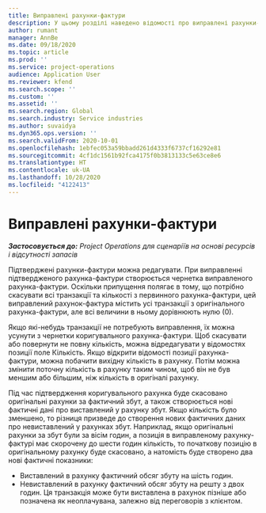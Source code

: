 ```yaml
---
title: Виправлені рахунки-фактури
description: У цьому розділі наведено відомості про виправлені рахунки-фактури.
author: rumant
manager: AnnBe
ms.date: 09/18/2020
ms.topic: article
ms.prod: ''
ms.service: project-operations
audience: Application User
ms.reviewer: kfend
ms.search.scope: ''
ms.custom: ''
ms.assetid: ''
ms.search.region: Global
ms.search.industry: Service industries
ms.author: suvaidya
ms.dyn365.ops.version: ''
ms.search.validFrom: 2020-10-01
ms.openlocfilehash: 1ebfec053a59bbadd261d4333f6737cf16292e81
ms.sourcegitcommit: 4cf1dc1561b92fca4175f0b3813133c5e63ce8e6
ms.translationtype: HT
ms.contentlocale: uk-UA
ms.lasthandoff: 10/28/2020
ms.locfileid: "4122413"
---
```

# <a name="corrected-invoices"></a>Виправлені рахунки-фактури

_**Застосовується до:** Project Operations для сценаріїв на основі ресурсів і відсутності запасів_

Підтверджені рахунки-фактури можна редагувати. При виправленні підтвердженого рахунка-фактури створюється чернетка виправленого рахунка-фактури. Оскільки припущення полягає в тому, що потрібно скасувати всі транзакції та кількості з первинного рахунка-фактури, цей виправлений рахунок-фактура містить усі транзакції з оригінального рахунка-фактури, але всі величини в ньому дорівнюють нулю (0).

Якщо які-небудь транзакції не потребують виправлення, їх можна усунути з чернетки коригувального рахунка-фактури. Щоб скасувати або повернути не повну кількість, можна відредагувати у відомостях позиції поле Кількість. Якщо відкрити відомості позиції рахунка-фактури, можна побачити вихідну кількість в рахунку. Потім можна змінити поточну кількість в рахунку таким чином, щоб він не був меншим або більшим, ніж кількість в оригіналі рахунку.

Під час підтвердження коригувального рахунка буде скасовано оригінальні рахунки за фактичний збут, а також створюється нові фактичні дані про виставлений у рахунку збут. Якщо кількість було зменшено, то різниця призведе до створення нових фактичних даних про невиставлений у рахунках збут. Наприклад, якщо оригінальні рахунки за збут були за вісім годин, а позиція в виправленому рахунку-фактурі має скорочену до шести годин кількість, то початкову позицію в оригінальному рахунку буде скасовано, а натомість буде створено два нові фактичні показники:

- Виставлений в рахунку фактичний обсяг збуту на шість годин.
- Невиставлений в рахунку фактичний обсяг збуту на решту з двох годин. Ця транзакція може бути виставлена в рахунок пізніше або позначена як неоплачувана, залежно від переговорів з клієнтом.
